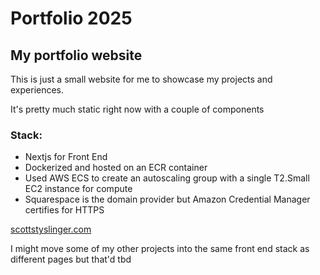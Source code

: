 # Portfolio 2025

## My portfolio website

This is just a small website for me to showcase my projects and experiences.

It's pretty much static right now with a couple of components

### Stack:
* Nextjs for Front End
* Dockerized and hosted on an ECR container
* Used AWS ECS to create an autoscaling group with a single T2.Small EC2 instance for compute
* Squarespace is the domain provider but Amazon Credential Manager certifies for HTTPS

[scottstyslinger.com](scottstyslinger.com)

I might move some of my other projects into the same front end stack as different pages but that'd tbd
